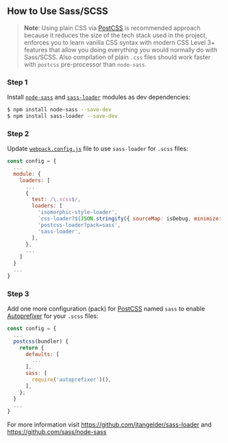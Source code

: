 ## How to Use Sass/SCSS

> **Note**: Using plain CSS via [PostCSS](http://postcss.org/) is recommended approach because it
reduces the size of the tech stack used in the project, enforces you to learn vanilla CSS syntax
with modern CSS Level 3+ features that allow you doing everything you would normally do with
Sass/SCSS. Also compilation of plain `.css` files should work faster with `postcss` pre-processor
than `node-sass`.

### Step 1

Install [`node-sass`](https://github.com/sass/node-sass) and
[`sass-loader`](https://github.com/jtangelder/sass-loader) modules as dev dependencies:

```sh
$ npm install node-sass --save-dev
$ npm install sass-loader --save-dev
```

### Step 2

Update [`webpack.config.js`](../../tools/webpack.config.js) file to use `sass-loader` for `.scss` files:

```js
const config = {
  ...
  module: {
    loaders: [
      ...
      {
        test: /\.scss$/,
        loaders: [
          'isomorphic-style-loader',
          `css-loader?${JSON.stringify({ sourceMap: isDebug, minimize: !isDebug })}`,
          'postcss-loader?pack=sass',
          'sass-loader',
        ],
      },
      ...
    ]
  }
  ...
}
```

### Step 3

Add one more configuration (pack) for [PostCSS](https://github.com/postcss/postcss) named `sass` to
enable [Autoprefixer](https://github.com/postcss/autoprefixer) for your `.scss` files:

```js
const config = {
  ...
  postcss(bundler) {
    return {
      defaults: [
        ...
      ],
      sass: [
        require('autoprefixer')(),
      ],
    };
  }
  ...
}
```

For more information visit https://github.com/jtangelder/sass-loader and https://github.com/sass/node-sass
